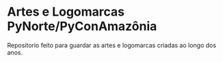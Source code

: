 # Artes e Logomarcas PyNorte/PyConAmazônia

Repositorio feito para guardar as artes e logomarcas criadas ao longo dos anos.
